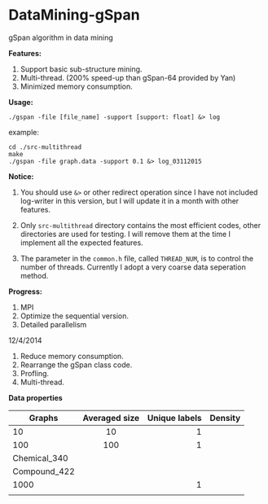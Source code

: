 DataMining-gSpan
==============

gSpan algorithm in data mining

**Features:**

1. Support basic sub-structure mining.
2. Multi-thread. (200% speed-up than gSpan-64 provided by Yan)
3. Minimized memory consumption.

**Usage:**
	
    ./gspan -file [file_name] -support [support: float] &> log


example:

	cd ./src-multithread
	make
	./gspan -file graph.data -support 0.1 &> log_03112015
	

**Notice:**

1. You should use `&>` or other redirect operation since I have not included log-writer in this version, but I will update it in a month with other features. 

2. Only `src-multithread` directory contains the most efficient codes, other directories are used for testing. I will remove them at the time I implement all the expected features.

3. The parameter in the `common.h` file, called `THREAD_NUM`, is to control the number of threads. Currently I adopt a very coarse data seperation method. 


**Progress:**

1. MPI
2. Optimize the sequential version.
3. Detailed parallelism

12/4/2014

1. Reduce memory consumption.
2. Rearrange the gSpan class code.
3. Profling.
4. Multi-thread.

**Data properties**

| Graphs        | Averaged size | Unique labels | Density  |
| ------------- |:-------------:| -------------:| --------:|
| 10            | 10            | 1     		|		   |
| 100  	        | 100           | 1		    	|		   |  						
| Chemical_340  |               |     		    |		   |			
| Compound_422  |               |   			|		   |
| 1000          |               | 1  			|		   |
|               |               |    			|		   |
